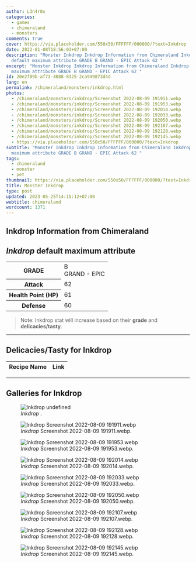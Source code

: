 ```yaml
---
author: L3n4r0x
categories:
  - games
  - chimeraland
  - monsters
comments: true
cover: https://via.placeholder.com/550x50/FFFFFF/000000/?text=Inkdrop
date: 2022-01-08T18:56:03+07:00
description: "Monster Inkdrop Inkdrop Information from Chimeraland Inkdrop
  default maximum attribute GRADE B GRAND - EPIC Attack 62 "
excerpt: "Monster Inkdrop Inkdrop Information from Chimeraland Inkdrop default
  maximum attribute GRADE B GRAND - EPIC Attack 62 "
id: 20e2f09b-af73-4888-8325-2ca949873d4d
lang: en
permalink: /chimeraland/monsters/inkdrop.html
photos:
  - /chimeraland/monsters/inkdrop/Screenshot 2022-08-09 191911.webp
  - /chimeraland/monsters/inkdrop/Screenshot 2022-08-09 191953.webp
  - /chimeraland/monsters/inkdrop/Screenshot 2022-08-09 192014.webp
  - /chimeraland/monsters/inkdrop/Screenshot 2022-08-09 192033.webp
  - /chimeraland/monsters/inkdrop/Screenshot 2022-08-09 192050.webp
  - /chimeraland/monsters/inkdrop/Screenshot 2022-08-09 192107.webp
  - /chimeraland/monsters/inkdrop/Screenshot 2022-08-09 192128.webp
  - /chimeraland/monsters/inkdrop/Screenshot 2022-08-09 192145.webp
  - https://via.placeholder.com/550x50/FFFFFF/000000/?text=Inkdrop
subtitle: "Monster Inkdrop Inkdrop Information from Chimeraland Inkdrop default
  maximum attribute GRADE B GRAND - EPIC Attack 62 "
tags:
  - chimeraland
  - monster
  - pet
thumbnail: https://via.placeholder.com/550x50/FFFFFF/000000/?text=Inkdrop
title: Monster Inkdrop
type: post
updated: 2023-05-25T14:15:12+07:00
webtitle: chimeraland
wordcount: 1371
---
```


<link
  rel="stylesheet"
  href="https://rawcdn.githack.com/dimaslanjaka/Web-Manajemen/870a349/css/bootstrap-5-3-0-alpha3-wrapper.css"
/>
<section id="bootstrap-wrapper">
  <div data-bs-theme="dark">
    <h2>Inkdrop Information from Chimeraland</h2>
    <h2 id="attribute"><i>Inkdrop</i> default maximum attribute</h2>
    <div class="row">
      <div class="col mb-2">
        <div class="card">
          <div class="card-body">
            <table>
              <tr>
                <th>GRADE</th>
                <td>B <br /><span class="text-purple">GRAND - EPIC</span></td>
              </tr>
              <tr>
                <th>Attack</th>
                <td>62</td>
              </tr>
              <tr>
                <th>Health Point (HP)</th>
                <td>61</td>
              </tr>
              <tr>
                <th>Defense</th>
                <td>60</td>
              </tr>
            </table>
          </div>
        </div>
      </div>
    </div>
    <blockquote class="bd-callout bd-callout-warning">
      Note: Inkdrop stat will increase based on their <b>grade</b> and
      <b>delicacies/tasty</b>.
    </blockquote>
    <hr />
    <h2 id="delicacies">Delicacies/Tasty for Inkdrop</h2>
    <div class="card">
      <div class="card-body">
        <div class="table-responsive">
          <table class="table table-striped">
            <thead>
              <tr>
                <th>Recipe Name</th>
                <th>Link</th>
              </tr>
            </thead>
            <tbody></tbody>
          </table>
        </div>
      </div>
    </div>
    <hr />
    <div id="gallery">
      <h2>Galleries for Inkdrop</h2>
      <div class="row">
        <div class="col-lg-6 col-12">
          <figure>
            <img
              src="https://www.webmanajemen.com/undefined"
              alt="Inkdrop undefined"
            />
            <figcaption style="word-wrap: break-word">
              <i>Inkdrop</i> .
            </figcaption>
          </figure>
        </div>
        <div class="col-lg-6 col-12">
          <figure>
            <img
              src="https://www.webmanajemen.com/chimeraland/monsters/inkdrop/Screenshot%202022-08-09%20191911.webp"
              alt="Inkdrop Screenshot 2022-08-09 191911.webp"
            />
            <figcaption style="word-wrap: break-word">
              <i>Inkdrop</i> Screenshot 2022-08-09 191911.webp.
            </figcaption>
          </figure>
        </div>
        <div class="col-lg-6 col-12">
          <figure>
            <img
              src="https://www.webmanajemen.com/chimeraland/monsters/inkdrop/Screenshot%202022-08-09%20191953.webp"
              alt="Inkdrop Screenshot 2022-08-09 191953.webp"
            />
            <figcaption style="word-wrap: break-word">
              <i>Inkdrop</i> Screenshot 2022-08-09 191953.webp.
            </figcaption>
          </figure>
        </div>
        <div class="col-lg-6 col-12">
          <figure>
            <img
              src="https://www.webmanajemen.com/chimeraland/monsters/inkdrop/Screenshot%202022-08-09%20192014.webp"
              alt="Inkdrop Screenshot 2022-08-09 192014.webp"
            />
            <figcaption style="word-wrap: break-word">
              <i>Inkdrop</i> Screenshot 2022-08-09 192014.webp.
            </figcaption>
          </figure>
        </div>
        <div class="col-lg-6 col-12">
          <figure>
            <img
              src="https://www.webmanajemen.com/chimeraland/monsters/inkdrop/Screenshot%202022-08-09%20192033.webp"
              alt="Inkdrop Screenshot 2022-08-09 192033.webp"
            />
            <figcaption style="word-wrap: break-word">
              <i>Inkdrop</i> Screenshot 2022-08-09 192033.webp.
            </figcaption>
          </figure>
        </div>
        <div class="col-lg-6 col-12">
          <figure>
            <img
              src="https://www.webmanajemen.com/chimeraland/monsters/inkdrop/Screenshot%202022-08-09%20192050.webp"
              alt="Inkdrop Screenshot 2022-08-09 192050.webp"
            />
            <figcaption style="word-wrap: break-word">
              <i>Inkdrop</i> Screenshot 2022-08-09 192050.webp.
            </figcaption>
          </figure>
        </div>
        <div class="col-lg-6 col-12">
          <figure>
            <img
              src="https://www.webmanajemen.com/chimeraland/monsters/inkdrop/Screenshot%202022-08-09%20192107.webp"
              alt="Inkdrop Screenshot 2022-08-09 192107.webp"
            />
            <figcaption style="word-wrap: break-word">
              <i>Inkdrop</i> Screenshot 2022-08-09 192107.webp.
            </figcaption>
          </figure>
        </div>
        <div class="col-lg-6 col-12">
          <figure>
            <img
              src="https://www.webmanajemen.com/chimeraland/monsters/inkdrop/Screenshot%202022-08-09%20192128.webp"
              alt="Inkdrop Screenshot 2022-08-09 192128.webp"
            />
            <figcaption style="word-wrap: break-word">
              <i>Inkdrop</i> Screenshot 2022-08-09 192128.webp.
            </figcaption>
          </figure>
        </div>
        <div class="col-lg-6 col-12">
          <figure>
            <img
              src="https://www.webmanajemen.com/chimeraland/monsters/inkdrop/Screenshot%202022-08-09%20192145.webp"
              alt="Inkdrop Screenshot 2022-08-09 192145.webp"
            />
            <figcaption style="word-wrap: break-word">
              <i>Inkdrop</i> Screenshot 2022-08-09 192145.webp.
            </figcaption>
          </figure>
        </div>
      </div>
    </div>
  </div>
</section>